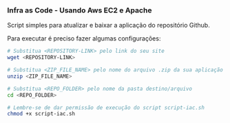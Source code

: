 ### Infra as Code - Usando Aws EC2 e Apache

Script simples para atualizar e baixar a aplicação do repositório Github.

Para executar é preciso fazer algumas configurações:

```bash
# Substitua <REPOSITORY-LINK> pelo link do seu site
wget <REPOSITORY-LINK>
```

```bash
# Substitua <ZIP_FILE_NAME> pelo nome do arquivo .zip da sua aplicação
unzip <ZIP_FILE_NAME>
```

```bash
# Substitua <REPO_FOLDER> pelo nome da pasta destino/arquivo
cd <REPO_FOLDER>
```

```bash
# Lembre-se de dar permissão de execução do script script-iac.sh
chmod +x script-iac.sh
```
